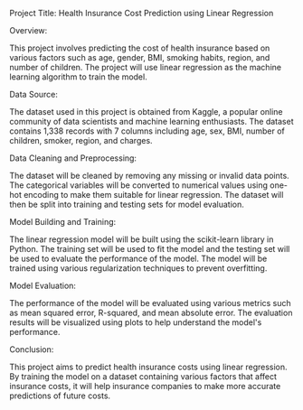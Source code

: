 Project Title: Health Insurance Cost Prediction using Linear Regression

Overview:

This project involves predicting the cost of health insurance based on various factors such as age, gender, BMI, smoking habits, region, and number of children. The project will use linear regression as the machine learning algorithm to train the model.

Data Source:

The dataset used in this project is obtained from Kaggle, a popular online community of data scientists and machine learning enthusiasts. The dataset contains 1,338 records with 7 columns including age, sex, BMI, number of children, smoker, region, and charges.

Data Cleaning and Preprocessing:

The dataset will be cleaned by removing any missing or invalid data points. The categorical variables will be converted to numerical values using one-hot encoding to make them suitable for linear regression. The dataset will then be split into training and testing sets for model evaluation.

Model Building and Training:

The linear regression model will be built using the scikit-learn library in Python. The training set will be used to fit the model and the testing set will be used to evaluate the performance of the model. The model will be trained using various regularization techniques to prevent overfitting.

Model Evaluation:

The performance of the model will be evaluated using various metrics such as mean squared error, R-squared, and mean absolute error. The evaluation results will be visualized using plots to help understand the model's performance.

Conclusion:

This project aims to predict health insurance costs using linear regression. By training the model on a dataset containing various factors that affect insurance costs, it will help insurance companies to make more accurate predictions of future costs.
